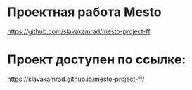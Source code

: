 # Проектная работа Mesto
https://github.com/slavakamrad/mesto-project-ff

# Проект доступен по ссылке:
https://slavakamrad.github.io/mesto-project-ff/ 